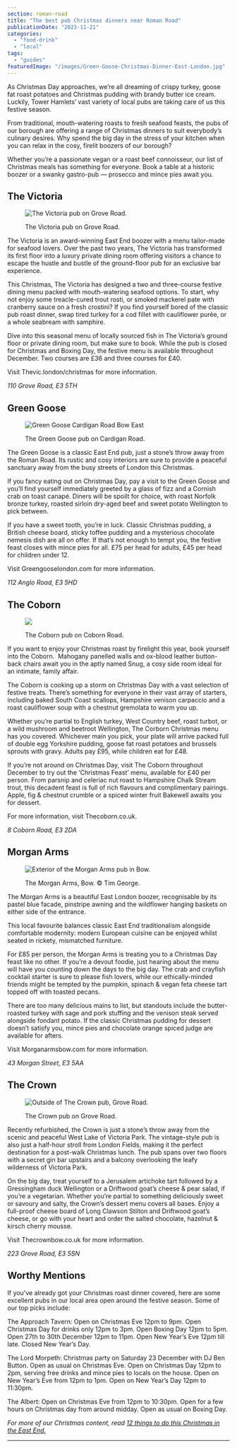 ```yaml
---
section: roman-road
title: "The best pub Christmas dinners near Roman Road"
publicationDate: "2023-11-21"
categories: 
  - "food-drink"
  - "local"
tags: 
  - "guides"
featuredImage: "/images/Green-Goose-Christmas-Dinner-East-London.jpg"
---
```


As Christmas Day approaches, we’re all dreaming of crispy turkey, goose fat roast potatoes and Christmas pudding with brandy butter ice cream. Luckily, Tower Hamlets’ vast variety of local pubs are taking care of us this festive season.

From traditional, mouth-watering roasts to fresh seafood feasts, the pubs of our borough are offering a range of Christmas dinners to suit everybody’s culinary desires. Why spend the big day in the stress of your kitchen when you can relax in the cosy, firelit boozers of our borough? 

Whether you’re a passionate vegan or a roast beef connoisseur, our list of Christmas meals has something for everyone. Book a table at a historic boozer or a swanky gastro-pub — prosecco and mince pies await you. 

## **The Victoria**

<figure>

![The Victoria pub on Grove Road. ](/images/Victoria-Pub-facade-Christmas-dinner-article-1024x683.jpg)

<figcaption>

The Victoria pub on Grove Road.

</figcaption>

</figure>

The Victoria is an award-winning East End boozer with a menu tailor-made for seafood lovers. Over the past two years, The Victoria has transformed its first floor into a luxury private dining room offering visitors a chance to escape the hustle and bustle of the ground-floor pub for an exclusive bar experience.

This Christmas, The Victoria has designed a two and three-course festive dining menu packed with mouth-watering seafood options. To start, why not enjoy some treacle-cured trout rosti, or smoked mackerel pate with cranberry sauce on a fresh crostini? If you find yourself bored of the classic pub roast dinner, swap tired turkey for a cod fillet with cauliflower purée, or a whole seabream with samphire.

Dive into this seasonal menu of locally sourced fish in The Victoria’s ground floor or private dining room, but make sure to book. While the pub is closed for Christmas and Boxing Day, the festive menu is available throughout December. Two courses are £36 and three courses for £40.

Visit Thevic.london/christmas for more information.

_110 Grove Road, E3 5TH_

## **Green Goose**

<figure>

![Green Goose Cardigan Road Bow East](/images/Green-Goose-Cardigan-Road-Bow-East-London-1024x703-1-1024x703.jpg)

<figcaption>

The Green Goose pub on Cardigan Road.

</figcaption>

</figure>

The Green Goose is a classic East End pub, just a stone’s throw away from the Roman Road. Its rustic and cosy interiors are sure to provide a peaceful sanctuary away from the busy streets of London this Christmas. 

If you fancy eating out on Christmas Day, pay a visit to the Green Goose and you’ll find yourself immediately greeted by a glass of fizz and a Cornish crab on toast canapé. Diners will be spoilt for choice, with roast Norfolk bronze turkey, roasted sirloin dry-aged beef and sweet potato Wellington to pick between.

If you have a sweet tooth, you’re in luck. Classic Christmas pudding, a British cheese board, sticky toffee pudding and a mysterious chocolate nemesis dish are all on offer. If that’s not enough to tempt you, the festive feast closes with mince pies for all. £75 per head for adults, £45 per head for children under 12. 

Visit Greengooselondon.com for more information.

_112 Anglo Road, E3 5HD_

## **The Coborn**

<figure>

![](/images/the-coborn-pub-reopens-landscape-image-1024x683.jpg)

<figcaption>

The Coborn pub on Coborn Road.

</figcaption>

</figure>

If you want to enjoy your Christmas roast by firelight this year, book yourself into the Coborn.  Mahogany panelled walls and ox-blood leather button-back chairs await you in the aptly named Snug, a cosy side room ideal for an intimate, family affair. 

The Coborn is cooking up a storm on Christmas Day with a vast selection of festive treats. There’s something for everyone in their vast array of starters, including baked South Coast scallops, Hampshire venison carpaccio and a roast cauliflower soup with a chestnut gremolata to warm you up.

Whether you’re partial to English turkey, West Country beef, roast turbot, or a wild mushroom and beetroot Wellington, The Corborn Christmas menu has you covered. Whichever main you pick, your plate will arrive packed full of double egg Yorkshire pudding, goose fat roast potatoes and brussels sprouts with gravy. Adults pay £95, while children eat for £48.

If you’re not around on Christmas Day, visit The Coborn throughout December to try out the ‘Christmas Feast’ menu, available for £40 per person. From parsnip and celeriac nut roast to Hampshire Chalk Stream trout, this decadent feast is full of rich flavours and complimentary pairings. Apple, fig & chestnut crumble or a spiced winter fruit Bakewell awaits you for dessert.

For more information, visit Thecoborn.co.uk.

_8 Coborn Road, E3 2DA_

## **Morgan Arms**

<figure>

![Exterior of the Morgan Arms pub in Bow.](/images/morgan-arms-bow-exterior-1024x683.jpg)

<figcaption>

The Morgan Arms, Bow. © Tim George.

</figcaption>

</figure>

The Morgan Arms is a beautiful East London boozer, recognisable by its pastel blue facade, pinstripe awning and the wildflower hanging baskets on either side of the entrance.

This local favourite balances classic East End traditionalism alongside comfortable modernity: modern European cuisine can be enjoyed whilst seated in rickety, mismatched furniture. 

For £85 per person, the Morgan Arms is treating you to a Christmas Day feast like no other. If you’re a devout foodie, just hearing about the menu will have you counting down the days to the big day. The crab and crayfish cocktail starter is sure to please fish lovers, while our ethically-minded friends might be tempted by the pumpkin, spinach & vegan feta cheese tart topped off with toasted pecans.

There are too many delicious mains to list, but standouts include the butter-roasted turkey with sage and pork stuffing and the venison steak served alongside fondant potato. If the classic Christmas pudding for dessert doesn’t satisfy you, mince pies and chocolate orange spiced judge are available for afters.

Visit Morganarmsbow.com for more information.

_43 Morgan Street, E3 5AA_

## **The Crown**

<figure>

![Outside of The Crown pub, Grove Road.](/images/CROWN-NEW-1024x683.jpg)

<figcaption>

The Crown pub on Grove Road.

</figcaption>

</figure>

Recently refurbished, the Crown is just a stone’s throw away from the scenic and peaceful West Lake of Victoria Park. The vintage-style pub is also just a half-hour stroll from London Fields, making it the perfect destination for a post-walk Christmas lunch. The pub spans over two floors with a secret gin bar upstairs and a balcony overlooking the leafy wilderness of Victoria Park.

On the big day, treat yourself to a Jerusalem artichoke tart followed by a Gressingham duck Wellington or a Driftwood goat’s cheese & pear salad, if you’re a vegetarian. Whether you’re partial to something deliciously sweet or savoury and salty, the Crown’s dessert menu covers all bases. Enjoy a full-proof cheese board of Long Clawson Stilton and Driftwood goat’s cheese, or go with your heart and order the salted chocolate, hazelnut & kirsch cherry mousse.

Visit Thecrownbow.co.uk for more information.

_223 Grove Road, E3 5SN_

## **Worthy Mentions**

If you’ve already got your Christmas roast dinner covered, here are some excellent pubs in our local area open around the festive season. Some of our top picks include:

The Approach Tavern: Open on Christmas Eve 12pm to 9pm. Open Christmas Day for drinks only 12pm to 3pm. Open Boxing Day 12pm to 5pm. Open 27th to 30th December 12pm to 11pm. Open New Year’s Eve 12pm till late. Closed New Year’s Day. 

The Lord Morpeth: Christmas party on Saturday 23 December with DJ Ben Button. Open as usual on Christmas Eve. Open on Christmas Day 12pm to 2pm, serving free drinks and mince pies to locals on the house. Open on New Year’s Eve from 12pm to 1pm. Open on New Year’s Day 12pm to 11:30pm.

The Albert: Open on Christmas Eve from 12pm to 10:30pm. Open for a few hours on Christmas day from around midday. Open as usual on Boxing Day. 

_For more of our Christmas content, read [12 things to do this Christmas in the East End.](https://romanroadlondon.com/christmas-events-east-london/)_

[](https://romanroadlondon.com/christmas-events-east-london/)

* * *

